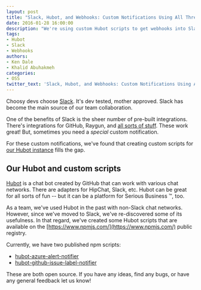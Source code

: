 ```yaml
---
layout: post
title: "Slack, Hubot, and Webhooks: Custom Notifications Using All Three"
date: 2016-01-28 16:00:00
description: "We're using custom Hubot scripts to get webhooks into Slack!"
tags:
- Hubot
- Slack
- Webhooks
authors:
- Ken Dale
- Khalid Abuhakmeh
categories:
- OSS
twitter_text: 'Slack, Hubot, and Webhooks: Custom Notifications Using All Three'
---
```


Choosy devs choose [Slack](https://slack.com/). It's dev tested, mother approved. Slack has become the main source of our team collaboration.

One of the benefits of Slack is the sheer number of pre-built integrations. There's integrations for GitHub, Raygun, and [all sorts of stuff](https://slack.com/apps). These work great! But, sometimes you need a *special* custom notification.

For these custom notifications, we've found that creating custom scripts for [our Hubot instance](https://github.com/ritterim/hubot) fills the gap.

## Our Hubot and custom scripts

[Hubot](https://hubot.github.com/) is a chat bot created by GitHub that can work with various chat networks. There are adapters for HipChat, Slack, etc. Hubot can be great for all sorts of fun -- but it can be a platform for Serious Business &trade;, too.

As a team, we've used Hubot in the past with non-Slack chat networks. However, since we've moved to Slack, we've re-discovered some of its usefulness. In that regard, we've created some Hubot scripts that are available on the [https://www.npmjs.com/](https://www.npmjs.com/) public registry.

Currently, we have two published npm scripts:

- [hubot-azure-alert-notifier](https://www.npmjs.com/package/hubot-azure-alert-notifier)
- [hubot-github-issue-label-notifier](https://www.npmjs.com/package/hubot-github-issue-label-notifier)

These are both open source. If you have any ideas, find any bugs, or have any general feedback let us know!
